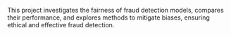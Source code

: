 This project investigates the fairness of fraud detection models, compares their performance, and explores methods to mitigate biases, ensuring ethical and effective fraud detection.
